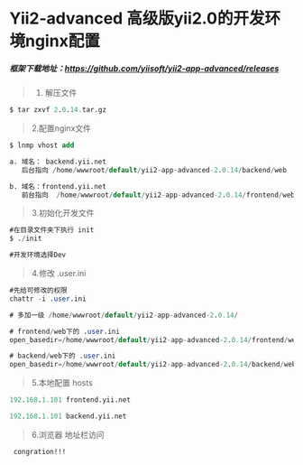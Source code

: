 # Yii2-advanced 高级版yii2.0的开发环境nginx配置

##### 框架下载地址：https://github.com/yiisoft/yii2-app-advanced/releases


>1. 解压文件

~~~sql
$ tar zxvf 2.0.14.tar.gz
~~~

>2.配置nginx文件

~~~sql
$ lnmp vhost add

a. 域名： backend.yii.net
   后台指向 /home/wwwroot/default/yii2-app-advanced-2.0.14/backend/web

b. 域名：frontend.yii.net
   前台指向  /home/wwwroot/default/yii2-app-advanced-2.0.14/frontend/web
~~~

>3.初始化开发文件

~~~sql
#在目录文件夹下执行 init
$ ./init

#开发环境选择Dev
~~~

>4.修改 .user.ini

~~~sql
#先给可修改的权限
chattr -i .user.ini

# 多加一级 /home/wwwroot/default/yii2-app-advanced-2.0.14/

# frontend/web下的 .user.ini
open_basedir=/home/wwwroot/default/yii2-app-advanced-2.0.14/frontend/web:/home/wwwroot/default/yii2-app-advanced-2.0.14/:/tmp/:/proc/

# backend/web下的 .user.ini
open_basedir=/home/wwwroot/default/yii2-app-advanced-2.0.14/backend/web:/home/wwwroot/default/yii2-app-advanced-2.0.14/:/tmp/:/proc/
~~~

>5.本地配置 hosts

~~~sql
192.168.1.101 frontend.yii.net

192.168.1.101 backend.yii.net
~~~


>6.浏览器 地址栏访问

~~~sql
 congration!!!
~~~
